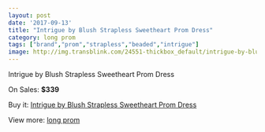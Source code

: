 ```yaml
---
layout: post
date: '2017-09-13'
title: "Intrigue by Blush Strapless Sweetheart Prom Dress"
category: long prom
tags: ["brand","prom","strapless","beaded","intrigue"]
image: http://img.transblink.com/24551-thickbox_default/intrigue-by-blush-strapless-sweetheart-prom-dress.jpg
---
```

Intrigue by Blush Strapless Sweetheart Prom Dress

On Sales: **$339**
<a href="https://www.transblink.com/en/long-prom/7755-intrigue-by-blush-strapless-sweetheart-prom-dress.html"><amp-img layout="responsive" width="600" height="600" src="//img.transblink.com/24551-thickbox_default/intrigue-by-blush-strapless-sweetheart-prom-dress.jpg" alt="Intrigue by Blush Strapless Sweetheart Prom Dress 0" /></a>
<a href="https://www.transblink.com/en/long-prom/7755-intrigue-by-blush-strapless-sweetheart-prom-dress.html"><amp-img layout="responsive" width="600" height="600" src="//img.transblink.com/24555-thickbox_default/intrigue-by-blush-strapless-sweetheart-prom-dress.jpg" alt="Intrigue by Blush Strapless Sweetheart Prom Dress 1" /></a>
<a href="https://www.transblink.com/en/long-prom/7755-intrigue-by-blush-strapless-sweetheart-prom-dress.html"><amp-img layout="responsive" width="600" height="600" src="//img.transblink.com/24554-thickbox_default/intrigue-by-blush-strapless-sweetheart-prom-dress.jpg" alt="Intrigue by Blush Strapless Sweetheart Prom Dress 2" /></a>
<a href="https://www.transblink.com/en/long-prom/7755-intrigue-by-blush-strapless-sweetheart-prom-dress.html"><amp-img layout="responsive" width="600" height="600" src="//img.transblink.com/24553-thickbox_default/intrigue-by-blush-strapless-sweetheart-prom-dress.jpg" alt="Intrigue by Blush Strapless Sweetheart Prom Dress 3" /></a>
<a href="https://www.transblink.com/en/long-prom/7755-intrigue-by-blush-strapless-sweetheart-prom-dress.html"><amp-img layout="responsive" width="600" height="600" src="//img.transblink.com/24552-thickbox_default/intrigue-by-blush-strapless-sweetheart-prom-dress.jpg" alt="Intrigue by Blush Strapless Sweetheart Prom Dress 4" /></a>

Buy it: [Intrigue by Blush Strapless Sweetheart Prom Dress](https://www.transblink.com/en/long-prom/7755-intrigue-by-blush-strapless-sweetheart-prom-dress.html "Intrigue by Blush Strapless Sweetheart Prom Dress")

View more: [long prom](https://www.transblink.com/en/58-long-prom "long prom")